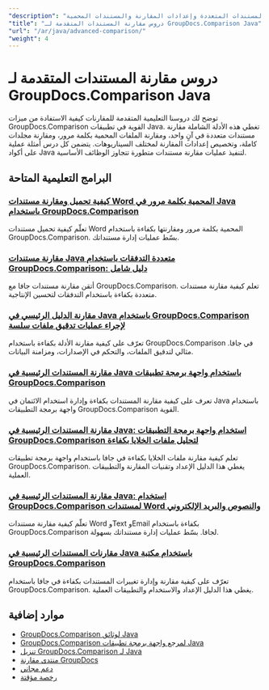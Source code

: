 ```yaml
---
"description": "دروس تعليمية خطوة بخطوة لميزات المقارنة المتقدمة بما في ذلك مقارنة المستندات المتعددة وإعدادات المقارنة والمستندات المحمية."
"title": "دروس مقارنة المستندات المتقدمة لـ GroupDocs.Comparison Java"
"url": "/ar/java/advanced-comparison/"
"weight": 4
---
```


# دروس مقارنة المستندات المتقدمة لـ GroupDocs.Comparison Java

توضح لك دروسنا التعليمية المتقدمة للمقارنات كيفية الاستفادة من ميزات GroupDocs.Comparison القوية في تطبيقات Java. تغطي هذه الأدلة الشاملة مقارنة مستندات متعددة في آنٍ واحد، ومقارنة الملفات المحمية بكلمة مرور، ومقارنة مجلدات كاملة، وتخصيص إعدادات المقارنة لمختلف السيناريوهات. يتضمن كل درس أمثلة عملية على أكواد Java لتنفيذ عمليات مقارنة مستندات متطورة تتجاوز الوظائف الأساسية.

## البرامج التعليمية المتاحة

### [كيفية تحميل ومقارنة مستندات Word المحمية بكلمة مرور في Java باستخدام GroupDocs.Comparison](./groupdocs-compare-protected-word-documents-java/)
تعلّم كيفية تحميل مستندات Word المحمية بكلمة مرور ومقارنتها بكفاءة باستخدام GroupDocs.Comparison. بسّط عمليات إدارة مستنداتك.

### [مقارنة مستندات Java متعددة التدفقات باستخدام GroupDocs.Comparison: دليل شامل](./java-groupdocs-comparison-multi-stream-document-guide/)
أتقن مقارنة مستندات جافا مع GroupDocs.Comparison. تعلم كيفية مقارنة مستندات متعددة بكفاءة باستخدام التدفقات لتحسين الإنتاجية.

### [مقارنة الدليل الرئيسي في Java باستخدام GroupDocs.Comparison لإجراء عمليات تدقيق ملفات سلسة](./master-directory-comparison-java-groupdocs-comparison/)
تعرّف على كيفية مقارنة الأدلة بكفاءة باستخدام GroupDocs.Comparison في جافا. مثالي لتدقيق الملفات، والتحكم في الإصدارات، ومزامنة البيانات.

### [مقارنة المستندات الرئيسية في Java باستخدام واجهة برمجة تطبيقات GroupDocs.Comparison](./master-document-comparison-java-groupdocs-api/)
تعرف على كيفية مقارنة المستندات بكفاءة وإدارة استخدام الائتمان في Java باستخدام واجهة برمجة التطبيقات GroupDocs.Comparison القوية.

### [مقارنة المستندات الرئيسية في Java: استخدام واجهة برمجة التطبيقات GroupDocs.Comparison لتحليل ملفات الخلايا بكفاءة](./groupdocs-comparison-java-api-document-comparison/)
تعلم كيفية مقارنة ملفات الخلايا بكفاءة في جافا باستخدام واجهة برمجة تطبيقات GroupDocs.Comparison. يغطي هذا الدليل الإعداد وتقنيات المقارنة والتطبيقات العملية.

### [مقارنة المستندات الرئيسية في Java: استخدام GroupDocs.Comparison لمستندات Word والنصوص والبريد الإلكتروني](./master-document-comparison-java-groupdocs/)
تعلّم كيفية مقارنة مستندات Word وText وEmail بكفاءة باستخدام GroupDocs.Comparison لجافا. بسّط عمليات إدارة مستنداتك بسهولة.

### [مقارنات المستندات الرئيسية في Java باستخدام مكتبة GroupDocs.Comparison](./master-java-document-comparisons-groupdocs/)
تعرّف على كيفية مقارنة وإدارة تغييرات المستندات بكفاءة في جافا باستخدام GroupDocs.Comparison. يغطي هذا الدليل الإعداد والاستخدام والتطبيقات العملية.

## موارد إضافية

- [GroupDocs.Comparison لوثائق Java](https://docs.groupdocs.com/comparison/java/)
- [GroupDocs.Comparison لمرجع واجهة برمجة تطبيقات Java](https://reference.groupdocs.com/comparison/java/)
- [تنزيل GroupDocs.Comparison لـ Java](https://releases.groupdocs.com/comparison/java/)
- [منتدى مقارنة GroupDocs](https://forum.groupdocs.com/c/comparison)
- [دعم مجاني](https://forum.groupdocs.com/)
- [رخصة مؤقتة](https://purchase.groupdocs.com/temporary-license/)